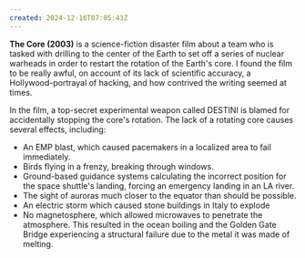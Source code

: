 ```yaml
---
created: 2024-12-16T07:05:43Z
---
```


**The Core (2003)** is a science-fiction disaster film about a team who is tasked with drilling to the center of the Earth to set off a series of nuclear warheads in order to restart the rotation of the Earth's core. I found the film to be really awful, on account of its lack of scientific accuracy, a Hollywood-portrayal of hacking, and how contrived the writing seemed at times.

In the film, a top-secret experimental weapon called DESTINI is blamed for accidentally stopping the core's rotation. The lack of a rotating core causes several effects, including:
- An EMP blast, which caused pacemakers in a localized area to fail immediately.
- Birds flying in a frenzy, breaking through windows.
- Ground-based guidance systems calculating the incorrect position for the space shuttle's landing, forcing an emergency landing in an LA river.
- The sight of auroras much closer to the equator than should be possible.
- An electric storm which caused stone buildings in Italy to explode
- No magnetosphere, which allowed microwaves to penetrate the atmosphere. This resulted in the ocean boiling and the Golden Gate Bridge experiencing a structural failure due to the metal it was made of melting.
